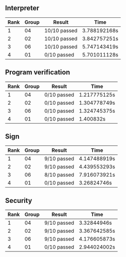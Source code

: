 ## Interpreter

| Rank | Group | Result       | Time         |
|------|-------|--------------|--------------|
| 1    | 04    | 10/10 passed | 3.788192168s |
| 2    | 02    | 10/10 passed | 3.842757251s |
| 3    | 06    | 10/10 passed | 5.747143419s |
| 4    | 01    | 0/10 passed  | 5.701011128s |
## Program verification

| Rank | Group | Result      | Time         |
|------|-------|-------------|--------------|
| 1    | 04    | 0/10 passed | 1.217775125s |
| 2    | 02    | 0/10 passed | 1.304778749s |
| 3    | 06    | 0/10 passed | 1.324745375s |
| 4    | 01    | 0/10 passed | 1.400832s    |
## Sign

| Rank | Group | Result      | Time         |
|------|-------|-------------|--------------|
| 1    | 04    | 9/10 passed | 4.147488919s |
| 2    | 02    | 9/10 passed | 4.439553293s |
| 3    | 06    | 8/10 passed | 7.916073921s |
| 4    | 01    | 0/10 passed | 3.26824746s  |
## Security

| Rank | Group | Result      | Time         |
|------|-------|-------------|--------------|
| 1    | 04    | 9/10 passed | 3.32844946s  |
| 2    | 02    | 9/10 passed | 3.367642585s |
| 3    | 06    | 9/10 passed | 4.176605873s |
| 4    | 01    | 0/10 passed | 2.944024002s |
